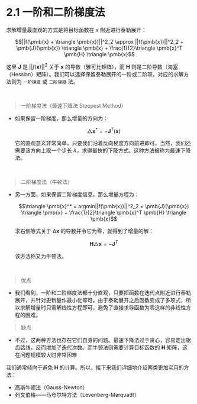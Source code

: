 &emsp;
# 2.1 一阶和二阶梯度法

求解增量最直观的方式是将目标函数在 $x$ 附近进行泰勒展开：

$$||f(\pmb{x} + \triangle \pmb{x})||^2_2 \approx
||f(\pmb{x})||^2_2 + \pmb{J}(\pmb{x}) \triangle \pmb{x} +
\frac{1}{2}\triangle \pmb{x}^T \pmb{H} \triangle \pmb{x}$$

这里 $\pmb{J}$ 是 $||f(\pmb{x})||^2$ 关于 $\pmb{x}$ 的导数（雅可比矩阵），而 $\pmb{H}$ 则是二阶导数（海塞（Hessian）矩阵）。我们可以选择保留泰勒展开的一阶或二阶项，对应的求解方法则为 `一阶梯度` 或 `二阶梯度` 法。

&emsp;
>一阶梯度法（最速下降法 Steepest Method）
- 如果保留一阶梯度，那么增量的方向为：

    $$\triangle \pmb{x}^* = -\pmb{J}^T(\pmb{x})$$

    它的直观意义非常简单，只要我们沿着反向梯度方向前进即可。当然，我们还需要该方向上取一个步长 $λ$，求得最快的下降方式。这种方法被称为最速下降法。

&emsp;
>二阶梯度法（牛顿法）
- 另一方面，如果保留二阶梯度信息，那么增量方程为：


    $$\triangle \pmb{x}^* = argmin||f(\pmb{x})||^2_2 + \pmb{J}(\pmb{x}) \triangle \pmb{x} + \frac{1}{2}\triangle \pmb{x}^T \pmb{H} \triangle \pmb{x}$$

    求右侧等式关于 $∆\pmb{x}$ 的导数并令它为零，就得到了增量的解：

    $$\pmb{H} \triangle \pmb{x} = -\pmb{J}^T$$

    该方法称又为牛顿法。

&emsp;
>优点
- 我们看到，一阶和二阶梯度法都十分直观，只要把函数在迭代点附近进行泰勒展开，并针对更新量作最小化即可。由于泰勒展开之后函数变成了多项式，所以求解增量时只需解线性方程即可，避免了直接求导函数为零这样的非线性方程的困难。

>缺点
- 不过，这两种方法也存在它们自身的问题。最速下降法过于贪心，容易走出锯齿路线，反而增加了迭代次数。而牛顿法则需要计算目标函数的 $\pmb{H}$ 矩阵，这在问题规模较大时非常困难


我们通常倾向于避免 $\pmb{H}$ 的计算。所以，接下来我们详细地介绍两类更加实用的方法：
- 高斯牛顿法（Gauss-Newton）
- 列文伯格——马夸尔特方法（Levenberg-Marquadt）